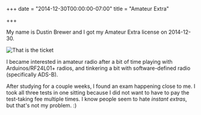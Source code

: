+++
date = "2014-12-30T00:00:00-07:00"
title = "Amateur Extra"

+++

My name is Dustin Brewer and I got my Amateur Extra license on 2014-12-30.  

![That is the ticket](/images/2014/ticket.jpg)

I became interested in amateur radio after a bit of time playing with 
Arduinos/RF24L01+ radios, and tinkering a bit with software-defined 
radio (specifically ADS-B). 

After studying for a couple weeks, I found an exam happening close to me. 
I took all three tests in one sitting because I did not want to have to pay 
the test-taking fee multiple times. I know people seem to hate _instant extras_,
but that's not my problem. :)
